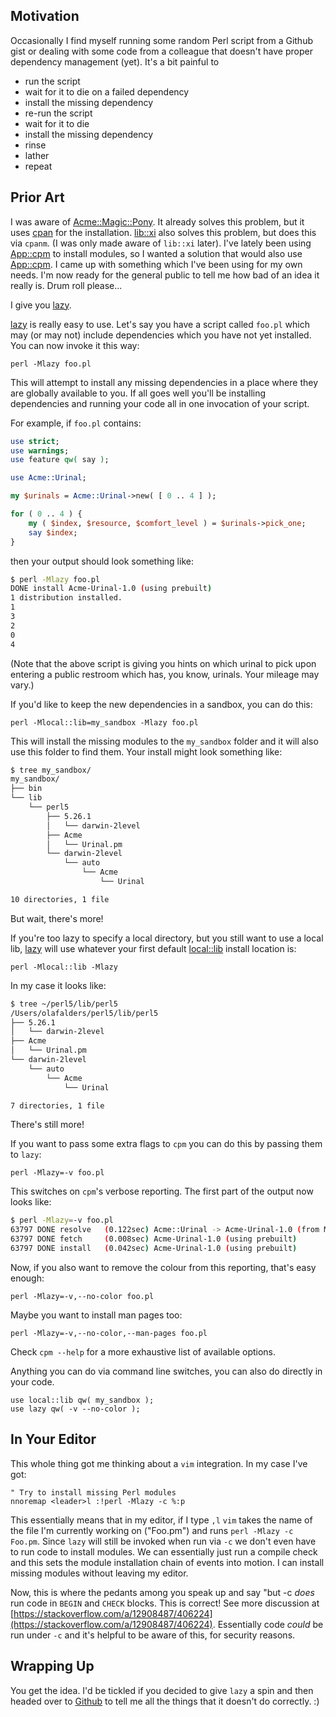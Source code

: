 ## Motivation

Occasionally I find myself running some random Perl script from a Github gist or dealing with some code from a colleague that doesn't have proper dependency management (yet).  It's a bit painful to

* run the script
* wait for it to die on a failed dependency
* install the missing dependency
* re-run the script
* wait for it to die
* install the missing dependency
* rinse
* lather
* repeat

## Prior Art

I was aware of [Acme::Magic::Pony](https://metacpan.org/pod/Acme::Magic::Pony).  It already solves this problem, but it uses [cpan](https://metacpan.org/pod/cpan) for the installation.  [lib::xi](https://metacpan.org/pod/lib::xi) also solves this problem, but does this via `cpanm`.  (I was only made aware of `lib::xi` later).  I've lately been using [App::cpm](https://metacpan.org/pod/App::cpm) to install modules, so I wanted a solution that would also use [App::cpm](https://metacpan.org/pod/App::cpm).  I came up with something which I've been using for my own needs.  I'm now ready for the general public to tell me how bad of an idea it really is.  Drum roll please...

I give you [lazy](https://metacpan.org/pod/lazy).

[lazy](https://metacpan.org/pod/lazy) is really easy to use.  Let's say you have a script called `foo.pl` which may (or may not) include dependencies which you have not yet installed.  You can now invoke it this way:

`perl -Mlazy foo.pl`

This will attempt to install any missing dependencies in a place where they are globally available to you.  If all goes well you'll be installing dependencies and running your code all in one invocation of your script.

For example, if `foo.pl` contains:

```perl
use strict;
use warnings;
use feature qw( say );

use Acme::Urinal;

my $urinals = Acme::Urinal->new( [ 0 .. 4 ] );

for ( 0 .. 4 ) {
    my ( $index, $resource, $comfort_level ) = $urinals->pick_one;
    say $index;
}
```

then your output should look something like:

```bash
$ perl -Mlazy foo.pl
DONE install Acme-Urinal-1.0 (using prebuilt)
1 distribution installed.
1
3
2
0
4
```

(Note that the above script is giving you hints on which urinal to pick upon entering a public restroom which has, you know, urinals. Your mileage may vary.)

If you'd like to keep the new dependencies in a sandbox, you can do this:

`perl -Mlocal::lib=my_sandbox -Mlazy foo.pl`

This will install the missing modules to the `my_sandbox` folder and it will also use this folder to find them.   Your install might look something like:

```bash
$ tree my_sandbox/
my_sandbox/
├── bin
└── lib
    └── perl5
        ├── 5.26.1
        │   └── darwin-2level
        ├── Acme
        │   └── Urinal.pm
        └── darwin-2level
            └── auto
                └── Acme
                    └── Urinal

10 directories, 1 file
```

But wait, there's more!

If you're too lazy to specify a local directory, but you still want to use a local lib, [lazy](https://metacpan.org/pod/lazy) will use whatever your first default [local::lib](https://metacpan.org/pod/local::lib) install location is:

`perl -Mlocal::lib -Mlazy`

In my case it looks like:

```bash
$ tree ~/perl5/lib/perl5
/Users/olafalders/perl5/lib/perl5
├── 5.26.1
│   └── darwin-2level
├── Acme
│   └── Urinal.pm
└── darwin-2level
    └── auto
        └── Acme
            └── Urinal

7 directories, 1 file
```

There's still more!

If you want to pass some extra flags to `cpm` you can do this by passing them to `lazy`:

`perl -Mlazy=-v foo.pl`

This switches on `cpm`'s verbose reporting.  The first part of the output now looks like:

```bash
$ perl -Mlazy=-v foo.pl
63797 DONE resolve   (0.122sec) Acme::Urinal -> Acme-Urinal-1.0 (from MetaDB)
63797 DONE fetch     (0.008sec) Acme-Urinal-1.0 (using prebuilt)
63797 DONE install   (0.042sec) Acme-Urinal-1.0 (using prebuilt)
```

Now, if you also want to remove the colour from this reporting, that's easy enough:

`perl -Mlazy=-v,--no-color foo.pl`

Maybe you want to install man pages too:

`perl -Mlazy=-v,--no-color,--man-pages foo.pl`

Check `cpm --help` for a more exhaustive list of available options.

Anything you can do via command line switches, you can also do directly in your code.

```
use local::lib qw( my_sandbox );
use lazy qw( -v --no-color );
```

## In Your Editor

This whole thing got me thinking about a `vim` integration.  In my case I've got:

```vim
" Try to install missing Perl modules
nnoremap <leader>l :!perl -Mlazy -c %:p
```

This essentially means that in my editor, if I type `,l` `vim` takes the name of the file I'm currently working on ("Foo.pm") and runs `perl -Mlazy -c Foo.pm`. Since `lazy` will still be invoked when run via `-c` we don't even have to run code to install modules.  We can essentially just run a compile check and this sets the module installation chain of events into motion.  I can install missing modules without leaving my editor.

Now, this is where the pedants among you speak up and say "but -c *does* run code in `BEGIN` and `CHECK` blocks.  This is correct!  See more discussion at [https://stackoverflow.com/a/12908487/406224](https://stackoverflow.com/a/12908487/406224).  Essentially code *could* be run under `-c` and it's helpful to be aware of this, for security reasons.

## Wrapping Up

You get the idea.  I'd be tickled if you decided to give `lazy` a spin and then headed over to [Github](https://github.com/oalders/lazy) to tell me all the things that it doesn't do correctly.  :)

